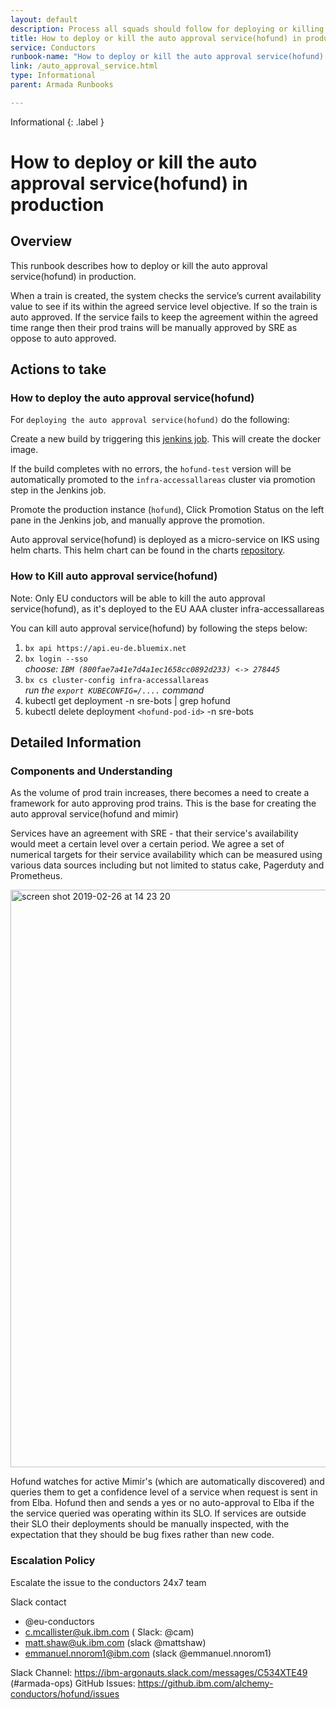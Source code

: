 ```yaml
---
layout: default
description: Process all squads should follow for deploying or killing the auto approval service(hofund)
title: How to deploy or kill the auto approval service(hofund) in production 
service: Conductors
runbook-name: "How to deploy or kill the auto approval service(hofund) in production "
link: /auto_approval_service.html
type: Informational
parent: Armada Runbooks

---
```


Informational
{: .label }


# How to deploy or kill the auto approval service(hofund) in production 

## Overview 
This runbook describes how to deploy or kill the auto approval service(hofund) in production. 

When a train is created, the system checks the service’s current availability value to see if its within the agreed service level objective. If so the train is auto approved. If the service fails to keep the agreement within the agreed time range then their prod trains will be manually approved by SRE as oppose to auto approved.


## Actions to take 

### How to deploy the auto approval service(hofund)
For `deploying the auto approval service(hofund)` do the following: 

Create a new build by triggering this [jenkins job](https://alchemy-containers-jenkins.swg-devops.com/view/Conductors/job/Support/job/hofund-build/). This will create the docker image.

If the build completes with no errors, the `hofund-test` version will be automatically promoted to the `infra-accessallareas` cluster via promotion step in the Jenkins job. 

Promote the production instance (`hofund`), Click Promotion Status on the left pane in the Jenkins job, and manually approve the promotion.
    
Auto approval service(hofund) is deployed as a micro-service on IKS using helm charts. This helm chart can be found in the charts [repository](https://github.ibm.com/alchemy-conductors/charts).

### How to Kill auto approval service(hofund)
Note: Only EU conductors will be able to kill the auto approval service(hofund), as it's deployed to the EU AAA cluster infra-accessallareas

You can kill auto approval service(hofund) by following the steps below:

1. `bx api https://api.eu-de.bluemix.net`
2. `bx login --sso`  
_choose:  `IBM (800fae7a41e7d4a1ec1658cc0892d233) <-> 278445`_
3. `bx cs cluster-config infra-accessallareas`  
_run the `export KUBECONFIG=/....` command_
4. kubectl get deployment -n sre-bots | grep hofund
5. kubectl delete deployment `<hofund-pod-id>`  -n sre-bots

## Detailed Information

### Components and Understanding
As the volume of prod train increases, there becomes a need to create a framework for auto approving prod trains. This is the base for creating the auto approval service(hofund and mimir)

Services have an agreement with SRE - that their service's availability would meet a certain level over a certain period. We agree a set of numerical targets for their service availability which can be measured using various data sources including but not limited to status cake, Pagerduty and Prometheus.



<img width="924" alt="screen shot 2019-02-26 at 14 23 20" src="https://media.github.ibm.com/user/119796/files/20ef9b80-39d2-11e9-8988-783bd3544faf">

Hofund watches for active Mimir's (which are automatically discovered) and queries them to get a confidence level of a service when request is sent in from Elba. Hofund then and sends a yes or no auto-approval to Elba if the the service queried was operating within its SLO. If services are outside their SLO their deployments should be manually inspected, with the expectation that they should be bug fixes rather than new code.

### Escalation Policy

Escalate the issue to the conductors 24x7 team 

Slack contact 
- @eu-conductors
- c.mcallister@uk.ibm.com ( Slack: @cam)
- matt.shaw@uk.ibm.com (slack @mattshaw)
- emmanuel.nnorom1@ibm.com (slack @emmanuel.nnorom1)


Slack Channel: https://ibm-argonauts.slack.com/messages/C534XTE49 (#armada-ops)
GitHub Issues: https://github.ibm.com/alchemy-conductors/hofund/issues


